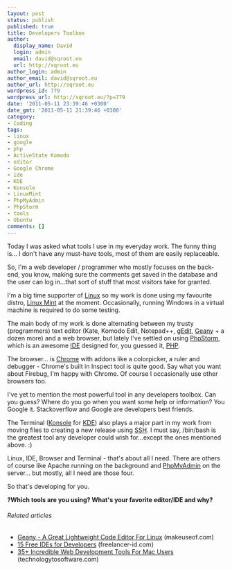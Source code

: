 ```yaml
---
layout: post
status: publish
published: true
title: Developers Toolbox
author:
  display_name: David
  login: admin
  email: david@sqroot.eu
  url: http://sqroot.eu
author_login: admin
author_email: david@sqroot.eu
author_url: http://sqroot.eu
wordpress_id: 779
wordpress_url: http://sqroot.eu/?p=779
date: '2011-05-11 23:39:46 +0300'
date_gmt: '2011-05-11 21:39:46 +0300'
category:
- Coding
tags:
- linux
- google
- php
- ActiveState Komodo
- editor
- Google Chrome
- ide
- KDE
- Konsole
- LinuxMint
- PhpMyAdmin
- PhpStorm
- tools
- Ubuntu
comments: []
---
```


Today I was asked what tools I use in my everyday work. The funny thing is... I don&#039;t have any must-have tools, most of them are easily replaceable.


So, I&#039;m a web developer / programmer who mostly focuses on the back-end, you know, making sure the comments get saved in the database and the user can log in...that sort of stuff that most visitors take for granted.


I&#039;m a big time supporter of <a class="zem_slink" href="http://en.wikipedia.org/wiki/Linux" rel="wikipedia" title="Linux">Linux</a> so my work is done using my favourite distro, <a class="zem_slink" href="http://en.wikipedia.org/wiki/Linux_Mint" rel="wikipedia" title="Linux Mint">Linux Mint</a> at the moment. Occasionally, running Windows in a virtual machine is required to do some testing.


The main body of my work is done alternating between my trusty (programmers) text editor (Kate, Komodo Edit, Notepad++, <a class="zem_slink" href="http://en.wikipedia.org/wiki/Gedit" rel="wikipedia" title="Gedit">gEdit</a>, <a class="zem_slink" href="http://en.wikipedia.org/wiki/Geany" rel="wikipedia" title="Geany">Geany</a> + a dozen more) and a web browser, but lately I&#039;ve settled on using <a class="zem_slink" href="http://en.wikipedia.org/wiki/PhpStorm" rel="wikipedia" title="PhpStorm">PhpStorm</a>, which is an awesome <a class="zem_slink" href="http://en.wikipedia.org/wiki/Integrated_development_environment" rel="wikipedia" title="Integrated development environment">IDE</a> designed for, you guessed it, <a class="zem_slink" href="http://en.wikipedia.org/wiki/PHP" rel="wikipedia" title="PHP">PHP</a>.&nbsp;


The browser... is <a class="zem_slink" href="http://www.crunchbase.com/product/chrome" rel="crunchbase" title="Google Chrome">Chrome</a> with addons like a colorpicker, a ruler and debugger - Chrome&#039;s built in Inspect tool is quite good. Say what you want about Firebug, I&#039;m happy with Chrome. Of course I occasionally use other browsers too.


I&#039;ve yet to mention the most powerful tool in any developers toolbox. Can you guess? Where do you go when you want some help or information? You Google it. Stackoverflow and Google are developers best friends.


The Terminal (<a class="zem_slink" href="http://en.wikipedia.org/wiki/Konsole" rel="wikipedia" title="Konsole">Konsole</a> for <a class="zem_slink" href="http://en.wikipedia.org/wiki/KDE" rel="wikipedia" title="KDE">KDE</a>) also plays a major part in my work from moving files to creating a new release using <a class="zem_slink" href="http://en.wikipedia.org/wiki/Secure_Shell" rel="wikipedia" title="Secure Shell">SSH</a>. I must say, /bin/bash is the greatest tool any developer could wish for...except the ones mentioned above. :)


Linux, IDE, Browser and Terminal - that&#039;s about all I need. There are others of course like Apache running on the background and <a class="zem_slink" href="http://en.wikipedia.org/wiki/PhpMyAdmin" rel="wikipedia" title="PhpMyAdmin">PhpMyAdmin</a>&nbsp;on the server... but mostly, all I need are those four.


So that&#039;s developing for you.


<strong>?Which tools are you using? What&#039;s your favorite editor/IDE and why?</strong>

<h6 class="zemanta-related-title" style="font-size:1em">Related articles</h6>
<ul class="zemanta-article-ul">
<li class="zemanta-article-ul-li"><a href="http://www.makeuseof.com/tag/geany-great-lightweight-code-editor-linux/">Geany - A Great Lightweight Code Editor For Linux</a> (makeuseof.com)</li>
<li class="zemanta-article-ul-li"><a href="http://blog.freelancer-id.com/index.php/2011/03/20/15-free-ides-for-developers">15 Free IDEs for Developers</a> (freelancer-id.com)</li>
<li class="zemanta-article-ul-li"><a href="http://technologytosoftware.com/best-web-development-tools-on-mac.html">35+ Incredible Web Development Tools For Mac Users</a> (technologytosoftware.com)</li>
</ul>
<div class="zemanta-pixie" style="margin-top:10px;height:15px"><img alt="" class="zemanta-pixie-img" src="" style="border:none;float:right" /></div>
